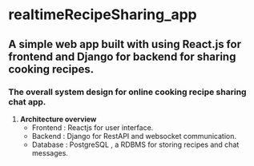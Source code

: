# realtimeRecipeSharing_app
## A simple web app built with using React.js for frontend and Django for backend for sharing cooking recipes.

### The overall system design for online cooking recipe sharing chat app.

1. **Architecture overview**
     - Frontend : Reactjs for user interface.
     - Backend : Django for RestAPI and websocket communication.
     - Database : PostgreSQL , a RDBMS for storing recipes and chat messages.


